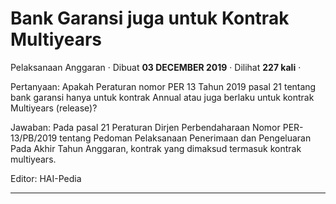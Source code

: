 Bank Garansi juga untuk Kontrak Multiyears
==========================================

Pelaksanaan Anggaran · Dibuat **03 DECEMBER 2019** · Dilihat **227 kali** ·

Pertanyaan: Apakah Peraturan nomor PER 13 Tahun 2019 pasal 21 tentang bank garansi hanya untuk kontrak Annual atau juga berlaku untuk kontrak Multiyears (release)?

  

Jawaban: Pada pasal 21 Peraturan Dirjen Perbendaharaan Nomor PER-13/PB/2019 tentang Pedoman Pelaksanaan Penerimaan dan Pengeluaran Pada Akhir Tahun Anggaran, kontrak yang dimaksud termasuk kontrak multiyears.

  

Editor: HAI-Pedia  

  
  
  

* * *